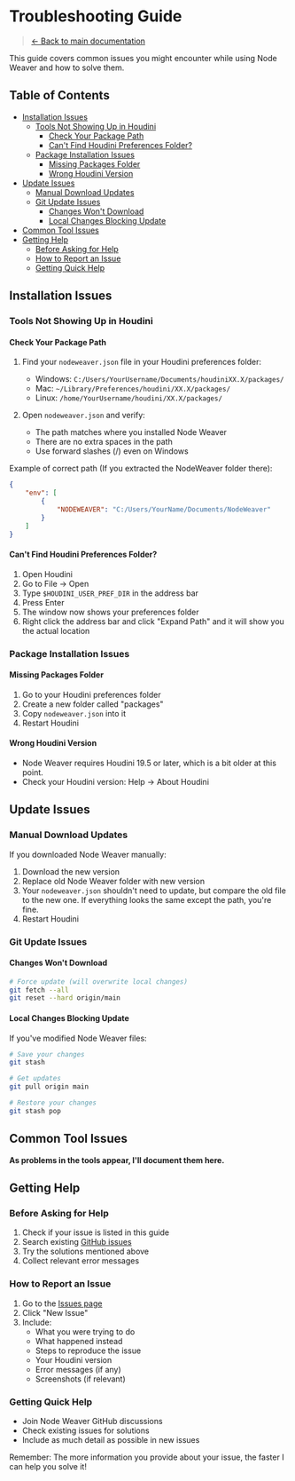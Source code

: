 <!-- omit in toc -->
# Troubleshooting Guide

> [← Back to main documentation](../README.md)

This guide covers common issues you might encounter while using Node Weaver and how to solve them.

<!-- omit in toc -->
## Table of Contents
- [Installation Issues](#installation-issues)
  - [Tools Not Showing Up in Houdini](#tools-not-showing-up-in-houdini)
    - [Check Your Package Path](#check-your-package-path)
    - [Can't Find Houdini Preferences Folder?](#cant-find-houdini-preferences-folder)
  - [Package Installation Issues](#package-installation-issues)
    - [Missing Packages Folder](#missing-packages-folder)
    - [Wrong Houdini Version](#wrong-houdini-version)
- [Update Issues](#update-issues)
  - [Manual Download Updates](#manual-download-updates)
  - [Git Update Issues](#git-update-issues)
    - [Changes Won't Download](#changes-wont-download)
    - [Local Changes Blocking Update](#local-changes-blocking-update)
- [Common Tool Issues](#common-tool-issues)
- [Getting Help](#getting-help)
  - [Before Asking for Help](#before-asking-for-help)
  - [How to Report an Issue](#how-to-report-an-issue)
  - [Getting Quick Help](#getting-quick-help)

## Installation Issues

### Tools Not Showing Up in Houdini

#### Check Your Package Path
1. Find your `nodeweaver.json` file in your Houdini preferences folder:
   - Windows: `C:/Users/YourUsername/Documents/houdiniXX.X/packages/`
   - Mac: `~/Library/Preferences/houdini/XX.X/packages/`
   - Linux: `/home/YourUsername/houdini/XX.X/packages/`

2. Open `nodeweaver.json` and verify:
   - The path matches where you installed Node Weaver
   - There are no extra spaces in the path
   - Use forward slashes (/) even on Windows

Example of correct path (If you extracted the NodeWeaver folder there):
```json
{
    "env": [
        {
            "NODEWEAVER": "C:/Users/YourName/Documents/NodeWeaver"
        }
    ]
}
```

#### Can't Find Houdini Preferences Folder?
1. Open Houdini
2. Go to File → Open
3. Type `$HOUDINI_USER_PREF_DIR` in the address bar
4. Press Enter
5. The window now shows your preferences folder
6. Right click the address bar and click "Expand Path" and it will show you the actual location

### Package Installation Issues

#### Missing Packages Folder
1. Go to your Houdini preferences folder
2. Create a new folder called "packages"
3. Copy `nodeweaver.json` into it
4. Restart Houdini

#### Wrong Houdini Version
- Node Weaver requires Houdini 19.5 or later, which is a bit older at this point.
- Check your Houdini version: Help → About Houdini

## Update Issues

### Manual Download Updates
If you downloaded Node Weaver manually:
1. Download the new version
2. Replace old Node Weaver folder with new version
3. Your `nodeweaver.json` shouldn't need to update, but compare the old file to the new one.
   If everything looks the same except the path, you're fine.
4. Restart Houdini

### Git Update Issues

#### Changes Won't Download
```bash
# Force update (will overwrite local changes)
git fetch --all
git reset --hard origin/main
```

#### Local Changes Blocking Update
If you've modified Node Weaver files:
```bash
# Save your changes
git stash

# Get updates
git pull origin main

# Restore your changes
git stash pop
```

## Common Tool Issues

**As problems in the tools appear, I'll document them here.**

## Getting Help

### Before Asking for Help
1. Check if your issue is listed in this guide
2. Search existing [GitHub issues](https://github.com/EJaworenko/Node-Weaver/issues)
3. Try the solutions mentioned above
4. Collect relevant error messages

### How to Report an Issue
1. Go to the [Issues page](https://github.com/EJaworenko/Node-Weaver/issues)
2. Click "New Issue"
3. Include:
   - What you were trying to do
   - What happened instead
   - Steps to reproduce the issue
   - Your Houdini version
   - Error messages (if any)
   - Screenshots (if relevant)

### Getting Quick Help
- Join Node Weaver GitHub discussions
- Check existing issues for solutions
- Include as much detail as possible in new issues

Remember: The more information you provide about your issue, the faster I can help you solve it!